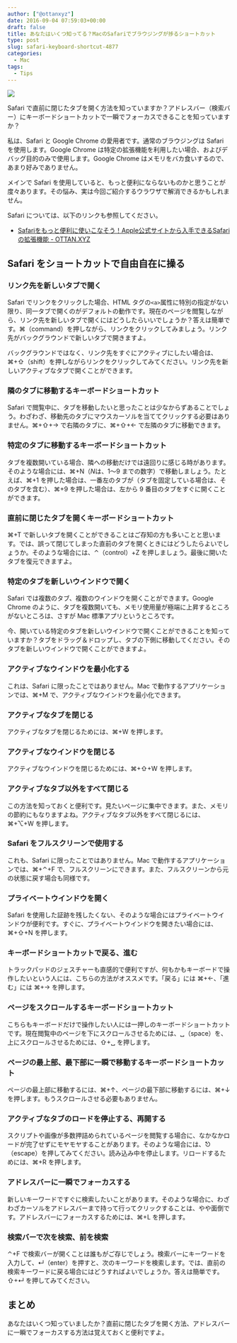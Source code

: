 ```yaml
---
author: ["@ottanxyz"]
date: 2016-09-04 07:59:03+00:00
draft: false
title: あなたはいくつ知ってる？MacのSafariでブラウジングが捗るショートカット
type: post
slug: safari-keyboard-shortcut-4877
categories:
  - Mac
tags:
  - Tips
---
```


![](/uploads/2016/09/160904-57cbc9ff1cbf1.jpg)

Safari で直前に閉じたタブを開く方法を知っていますか？アドレスバー（検索バー）にキーボードショートカットで一瞬でフォーカスできることを知っていますか？

私は、Safari と Google Chrome の愛用者です。通常のブラウジングは Safari を使用します。Google Chrome は特定の拡張機能を利用したい場合、およびデバッグ目的のみで使用します。Google Chrome はメモリをバカ食いするので、あまり好みでありません。

メインで Safari を使用していると、もっと便利にならないものかと思うことが度々あります。その悩み、実は今回ご紹介するウラワザで解消できるかもしれません。

Safari については、以下のリンクも参照してください。

* [Safariをもっと便利に使いこなそう！Apple公式サイトから入手できるSafariの拡張機能 - OTTAN.XYZ](/posts/2016/08/safari-mac-extensions-4741/)

## Safari をショートカットで自由自在に操る

### リンク先を新しいタブで開く

Safari でリンクをクリックした場合、HTML タグの`<a>`属性に特別の指定がない限り、同一タブで開くのがデフォルトの動作です。現在のページを閲覧しながら、リンク先を新しいタブで開くにはどうしたらいいでしょうか？答えは簡単です。⌘（command）を押しながら、リンクをクリックしてみましょう。リンク先がバックグラウンドで新しいタブで開きますよ。

バックグラウンドではなく、リンク先をすぐにアクティブにしたい場合は、⌘+⇧（shift）を押しながらリンクをクリックしてみてください。リンク先を新しいアクティブなタブで開くことができます。

### 隣のタブに移動するキーボードショートカット

Safari で閲覧中に、タブを移動したいと思ったことは少なからずあることでしょう。わざわざ、移動先のタブにマウスカーソルを当ててクリックする必要はありません。⌘+⇧+→ で右隣のタブに、⌘+⇧+← で左隣のタブに移動できます。

### 特定のタブに移動するキーボードショートカット

タブを複数開いている場合、隣への移動だけでは遠回りに感じる時があります。そのような場合には、⌘+N（*N*は、1〜9 までの数字）で移動しましょう。たとえば、⌘+1 を押した場合は、一番左のタブが（タブを固定している場合は、そのタブを含む）、⌘+9 を押した場合は、左から 9 番目のタブをすぐに開くことができます。

### 直前に閉じたタブを開くキーボードショートカット

⌘+T で新しいタブを開くことができることはご存知の方も多いことと思います。では、誤って閉じてしまった直前のタブを開くときにはどうしたらよいでしょうか。そのような場合には、⌃（control）+Z を押しましょう。最後に開いたタブを復元できますよ。

### 特定のタブを新しいウインドウで開く

Safari では複数のタブ、複数のウインドウを開くことができます。Google Chrome のように、タブを複数開いても、メモリ使用量が極端に上昇するところがないところは、さすが Mac 標準アプリというところです。

今、開いている特定のタブを新しいウインドウで開くことができることを知っていますか？タブをドラッグ＆ドロップし、タブの下側に移動してください。そのタブを新しいウインドウで開くことができますよ。

### アクティブなウインドウを最小化する

これは、Safari に限ったことではありません。Mac で動作するアプリケーションでは、⌘+M で、アクティブなウインドウを最小化できます。

### アクティブなタブを閉じる

アクティブなタブを閉じるためには、⌘+W を押します。

### アクティブなウインドウを閉じる

アクティブなウインドウを閉じるためには、⌘+⇧+W を押します。

### アクティブなタブ以外をすべて閉じる

この方法を知っておくと便利です。見たいページに集中できます。また、メモリの節約にもなりますよね。アクティブなタブ以外をすべて閉じるには、⌘+⌥+W を押します。

### Safari をフルスクリーンで使用する

これも、Safari に限ったことではありません。Mac で動作するアプリケーションでは、⌘+⌃+F で、フルスクリーンにできます。また、フルスクリーンから元の状態に戻す場合も同様です。

### プライベートウインドウを開く

Safari を使用した証跡を残したくない、そのような場合にはプライベートウインドウが便利です。すぐに、プライベートウインドウを開きたい場合には、⌘+⇧+N を押します。

### キーボードショートカットで戻る、進む

トラックパッドのジェスチャーも直感的で便利ですが、何もかもキーボードで操作したいという人には、こちらの方法がオススメです。「戻る」には ⌘+←、「進む」には ⌘+→ を押します。

### ページをスクロールするキーボードショートカット

こちらもキーボードだけで操作したい人には一押しのキーボードショートカットです。現在閲覧中のページを下にスクロールさせるためには、␣（space）を、上にスクロールさせるためには、⇧+␣ を押します。

### ページの最上部、最下部に一瞬で移動するキーボードショートカット

ページの最上部に移動するには、⌘+↑、ページの最下部に移動するには、⌘+↓ を押します。もうスクロールさせる必要もありません。

### アクティブなタブのロードを停止する、再開する

スクリプトや画像が多数押詰められているページを閲覧する場合に、なかなかロードが完了せずにモヤモヤすることがあります。そのような場合には、⎋（escape）を押してみてください。読み込み中を停止します。リロードするためには、⌘+R を押します。

### アドレスバーに一瞬でフォーカスする

新しいキーワードですぐに検索したいことがあります。そのような場合に、わざわざカーソルをアドレスバーまで持って行ってクリックすることは、やや面倒です。アドレスバーにフォーカスするためには、⌘+L を押します。

### 検索バーで次を検索、前を検索

⌃+F で検索バーが開くことは誰もがご存じでしょう。検索バーにキーワードを入力して、↵（enter）を押すと、次のキーワードを検索します。では、直前の検索キーワードに戻る場合にはどうすればよいでしょうか。答えは簡単です。⇧+↵ を押してみてください。

## まとめ

あなたはいくつ知っていましたか？直前に閉じたタブを開く方法、アドレスバーに一瞬でフォーカスする方法は覚えておくと便利ですよ。
